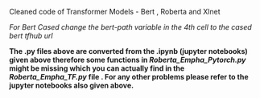 Cleaned code of Transformer Models - Bert , Roberta and Xlnet 

*For Bert Cased change the bert-path variable in the 4th cell to the cased bert tfhub url*

**The .py files above are converted from the .ipynb (jupyter notebooks) given above therefore some functions in *Roberta_Empha_Pytorch.py* might be missing which you can actually find in the *Roberta_Empha_TF.py* file . For any other problems please refer to the jupyter notebooks also given above.**
